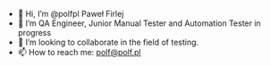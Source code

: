 - 👋 Hi, I’m @polfpl Paweł Firlej
- 👀 I’m QA Engineer, Junior Manual Tester and Automation Tester in progress
- 💞️ I’m looking to collaborate in the field of testing.
- 📫 How to reach me: polf@polf.pl

<!---
polfpl/polfpl is a ✨ special ✨ repository because its `README.md` (this file) appears on your GitHub profile.
You can click the Preview link to take a look at your changes.
--->
